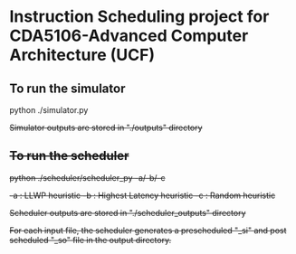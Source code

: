 # Instruction Scheduling project for CDA5106-Advanced Computer Architecture (UCF)


## To run the simulator

python ./simulator.py <s> <n> <trace file>

Simulator outputs are stored in "./outputs" directory

## To run the scheduler

python ./scheduler/scheduler_py -a/-b/-c <trace file>

-a : LLWP heuristic
-b : Highest Latency heuristic
-c : Random heuristic

Scheduler outputs are stored in "./scheduler_outputs" directory

For each input file, the scheduler generates a prescheduled "_si" and post scheduled "_so" file in the output directory.
